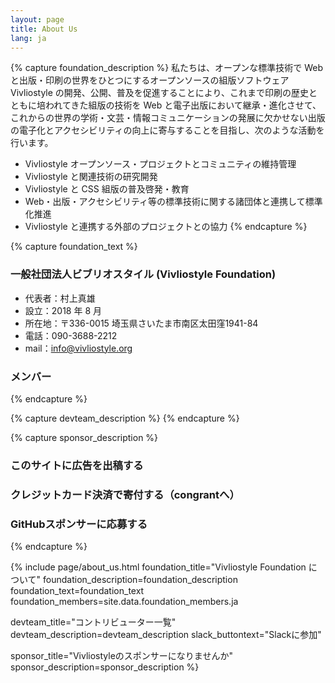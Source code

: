 ```yaml
---
layout: page
title: About Us
lang: ja
---
```


{% capture foundation_description %}
私たちは、オープンな標準技術で Web と出版・印刷の世界をひとつにするオープンソースの組版ソフトウェア Vivliostyle の開発、公開、普及を促進することにより、これまで印刷の歴史とともに培われてきた組版の技術を Web と電子出版において継承・進化させて、これからの世界の学術・文芸・情報コミュニケーションの発展に欠かせない出版の電子化とアクセシビリティの向上に寄与することを目指し、次のような活動を行います。

- Vivliostyle オープンソース・プロジェクトとコミュニティの維持管理
- Vivliostyle と関連技術の研究開発
- Vivliostyle と CSS 組版の普及啓発・教育
- Web・出版・アクセシビリティ等の標準技術に関する諸団体と連携して標準化推進
- Vivliostyle と連携する外部のプロジェクトとの協力
{% endcapture %}


{% capture foundation_text %}
### 一般社団法人ビブリオスタイル (Vivliostyle Foundation)

- 代表者：村上真雄
- 設立：2018 年 8 月
- 所在地：〒336-0015 埼玉県さいたま市南区太田窪1941-84
- 電話：090-3688-2212
- mail：[info@vivliostyle.org](mailto:info@vivliostyle.org)

### メンバー
{% endcapture %}


{% capture devteam_description %}
{% endcapture %}


{% capture sponsor_description %}
### このサイトに広告を出稿する

### クレジットカード決済で寄付する（congrantへ）

### GitHubスポンサーに応募する
{% endcapture %}


{% include page/about_us.html
  foundation_title="Vivliostyle Foundation について"
  foundation_description=foundation_description
  foundation_text=foundation_text
  foundation_members=site.data.foundation_members.ja

  devteam_title="コントリビューター一覧"
  devteam_description=devteam_description
  slack_buttontext="Slackに参加"

  sponsor_title="Vivliostyleのスポンサーになりませんか"
  sponsor_description=sponsor_description
%}
